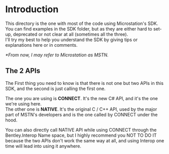 ﻿# Introduction

This directory is the one with most of the code using Microstation's SDK.
You can find examples in the SDK folder, but as they are either hard to set-up,
deprecated or not clear at all (sometimes all the three).  
I'll try my best to help you understand the SDK by giving tips or explanations here or in comments.

*\*From now, I may refer to Microstation as MSTN.*

## The 2 APIs

The First thing you need to know is that there is not one but two APIs in this SDK,
and the second is just calling the first one.

The one you are using is **CONNECT**. It's the new C# API, and it's the one we're using here.  
The other one is **NATIVE**. It's the original C / C++ API, used by the major part of MSTN's developers and is the one
called by CONNECT under the hood.

You can also directly call NATIVE API while using CONNECT through the Bentley.Interop Name space, but I highly recommend
you NOT TO DO IT because the two APIs don't work the same way at all, and using Interop one time will lead into using
it anywhere.